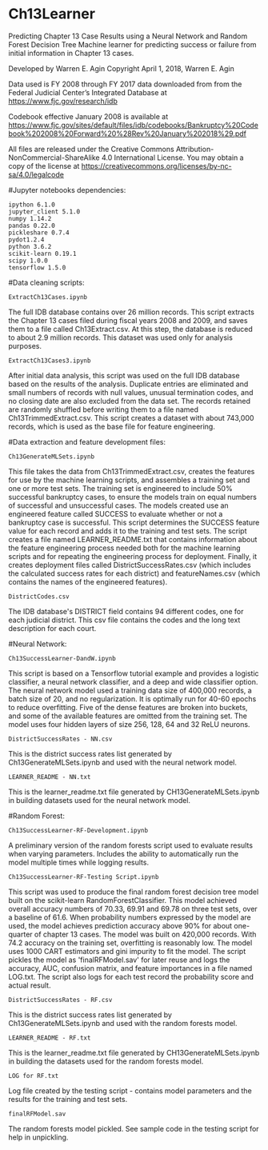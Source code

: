 # Ch13Learner
Predicting Chapter 13 Case Results using a Neural Network and Random Forest Decision Tree
Machine learner for predicting success or failure from initial information in Chapter 13 cases.

Developed by Warren E. Agin
Copyright April 1, 2018, Warren E. Agin

Data used is FY 2008 through FY 2017 data downloaded from from the Federal Judicial Center’s Integrated Database at https://www.fjc.gov/research/idb 

Codebook effective January 2008 is available at https://www.fjc.gov/sites/default/files/idb/codebooks/Bankruptcy%20Codebook%202008%20Forward%20%28Rev%20January%202018%29.pdf

All files are released under the Creative Commons Attribution-NonCommercial-ShareAlike 4.0 International License. You may obtain a copy of the license at https://creativecommons.org/licenses/by-nc-sa/4.0/legalcode

#Jupyter notebooks dependencies:

	ipython 6.1.0
	jupyter_client 5.1.0
	numpy 1.14.2
	pandas 0.22.0
	pickleshare 0.7.4
	pydot1.2.4
	python 3.6.2	
	scikit-learn 0.19.1
	scipy 1.0.0
	tensorflow 1.5.0


#Data cleaning scripts:

	ExtractCh13Cases.ipynb

The full IDB database contains over 26 million records. This script extracts the Chapter 13 cases filed during fiscal years 2008 and 2009, and saves them to a file called Ch13Extract.csv. At this step, the database is reduced to about 2.9 million records. This dataset was used only for analysis purposes.
 
	ExtractCh13Cases3.ipynb

After initial data analysis, this script was used on the full IDB database based on the results of the analysis. Duplicate entries are eliminated and small numbers of records with null values, unusual termination codes, and no closing date are also excluded from the data set. The records retained are randomly shuffled before writing them to a file named Ch13TrimmedExtract.csv. This script creates a dataset with about 743,000 records, which is used as the base file for feature engineering.
	

#Data extraction and feature development files:

	Ch13GenerateMLSets.ipynb

This file takes the data from Ch13TrimmedExtract.csv, creates the features for use by the machine learning scripts, and assembles a training set and one or more test sets. The training set is engineered to include 50% successful bankruptcy cases, to ensure the models train on equal numbers of successful and unsuccessful cases. The models created use an engineered feature called SUCCESS to evaluate whether or not a bankruptcy case is successful. This script determines the SUCCESS feature value for each record and adds it to the training and test sets. The script creates a file named LEARNER_README.txt that contains information about the feature engineering process needed both for the machine learning scripts and for repeating the engineering process for deployment. Finally, it creates deployment files called DistrictSuccessRates.csv (which includes the calculated success rates for each district) and featureNames.csv (which contains the names of the engineered features).

	DistrictCodes.csv

The IDB database's DISTRICT field contains 94 different codes, one for each judicial district. This csv file contains the codes and the long text description for each court.

#Neural Network:

	Ch13SuccessLearner-DandW.ipynb

This script is based on a Tensorflow tutorial example and provides a logistic classifier, a neural network classifier, and a deep and wide classifier option. The neural network model used a training data size of 400,000 records, a batch size of 20, and no regularization. It is optimally run for 40-60 epochs to reduce overfitting. Five of the dense features are broken into buckets, and some of the available features are omitted from the training set. The model uses four hidden layers of size 256, 128, 64 and 32 ReLU neurons. 

	DistrictSuccessRates - NN.csv

This is the district success rates list generated by Ch13GenerateMLSets.ipynb and used with the neural network model.

	LEARNER_README - NN.txt

This is the learner_readme.txt file generated by CH13GenerateMLSets.ipynb in building datasets used for the neural network model.

#Random Forest:

	Ch13SuccessLearner-RF-Development.ipynb

A preliminary version of the random forests script used to evaluate results when varying parameters. Includes the ability to automatically run the model multiple times while logging results.

	Ch13SuccessLearner-RF-Testing Script.ipynb

This script was used to produce the final random forest decision tree model built on the scikit-learn RandomForestClassifier. This model achieved overall accuracy numbers of 70.33, 69.91 and 69.78 on three test sets, over a baseline of 61.6. When probability numbers expressed by the model are used, the model achieves prediction accuracy above 90% for about one-quarter of chapter 13 cases. The model was built on 420,000 records. With 74.2 accuracy on the training set, overfitting is reasonably low. The model uses 1000 CART estimators and gini impurity to fit the model. The script pickles the model as 'finalRFModel.sav' for later reuse and logs the accuracy, AUC, confusion matrix, and feature importances in a file named LOG.txt. The script also logs for each test record the probability score and actual result.

	DistrictSuccessRates - RF.csv

This is the district success rates list generated by Ch13GenerateMLSets.ipynb and used with the random forests model.

	LEARNER_README - RF.txt

This is the learner_readme.txt file generated by CH13GenerateMLSets.ipynb in building the datasets used for the random forests model.

	LOG for RF.txt

Log file created by the testing script - contains model parameters and the results for the training and test sets.

	finalRFModel.sav

The random forests model pickled. See sample code in the testing script for help in unpickling.
